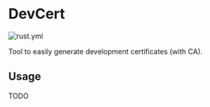 # DevCert

![rust.yml](https://github.com/vgobbo/devcert/actions/workflows/rust.yml/badge.svg)

Tool to easily generate development certificates (with CA).

## Usage

TODO